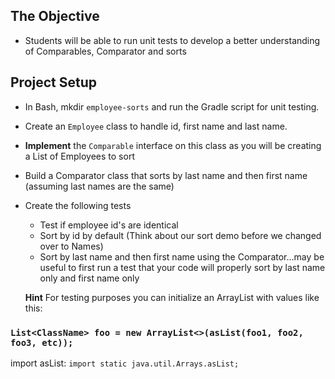 ## The Objective
- Students will be able to run unit tests to develop a better understanding of Comparables, Comparator and sorts

## Project Setup
- In Bash, mkdir `employee-sorts` and run the Gradle script for unit testing.
- Create an `Employee` class to handle id, first name and last name.
- **Implement** the `Comparable` interface on this class as you will be creating a List of Employees to sort
- Build a Comparator class that sorts by last name and then first name (assuming last names are the same)
- Create the following tests
  - Test if employee id's are identical
  - Sort by id by default (Think about our sort demo before we changed over to Names)
  - Sort by last name and then first name using the Comparator...may be useful to first run a test that your code will 
  properly sort by last name only and first name only
  
  **Hint** For testing purposes you can initialize an ArrayList with values like this:
  
 ### `List<ClassName> foo = new ArrayList<>(asList(foo1, foo2, foo3, etc));`
 import asList: `import static java.util.Arrays.asList;`
